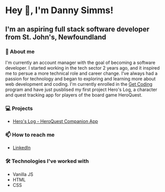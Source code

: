 # Hey 👋, I'm Danny Simms!

## I'm an aspiring full stack software developer from St. John's, Newfoundland

### 🤔 About me

I'm currently an account manager with the goal of becoming a software developer. I started working in the tech sector 2 years ago,
and it inspired me to persue a more technical role and career change. I've always had a passion for technology and began to exploring 
and learning more about web development and coding. I'm currently enrolled in the [Get Coding](https://www.getcoding.ca/) program and have just pusblised 
my first project Hero's Log, a character and quest tracking app for players of the board game HeroQuest.

### 💻 Projects
- [Hero's Log - HeroQuest Companion App](https://greynewfie.github.io/heros-log/)

### 📫 How to reach me
 - [LinkedIn](www.linkedin.com/in/danny-simms-2a14631a4)

### 🛠 Technologies I've worked with
 - Vanilla JS
 - HTML
 - CSS



<!--
**GreyNewfie/GreyNewfie** is a ✨ _special_ ✨ repository because its `README.md` (this file) appears on your GitHub profile.

Here are some ideas to get you started:

- 🔭 I’m currently working on ...
- 🌱 I’m currently learning ...
- 👯 I’m looking to collaborate on ...
- 🤔 I’m looking for help with ...
- 💬 Ask me about ...
- 📫 How to reach me: ...
- 😄 Pronouns: ...
- ⚡ Fun fact: ...
-->
